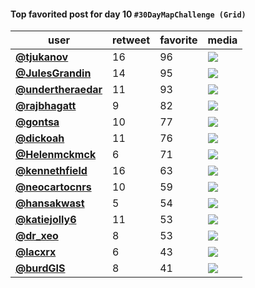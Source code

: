 #### Top favorited post for day 10 `#30DayMapChallenge (Grid)`
| user                                           |   retweet |   favorite | media                                                           |
|------------------------------------------------|-----------|------------|-----------------------------------------------------------------|
| **[@tjukanov](https://t.co/ZlsGkCKlHW)**       |        16 |         96 | ![](http://pbs.twimg.com/tweet_video_thumb/EmcULMoXEAA21Gi.jpg) |
| **[@JulesGrandin](https://t.co/XQ9wgm7bxS)**   |        14 |         95 | ![](http://pbs.twimg.com/media/ElvpDAzXgAAGud2.jpg)             |
| **[@undertheraedar](https://t.co/dBkzTRnKmz)** |        11 |         93 | ![](http://pbs.twimg.com/tweet_video_thumb/EmcjdCaW8AEGz2W.jpg) |
| **[@rajbhagatt](https://t.co/hWt9kEyaNs)**     |         9 |         82 | ![](http://pbs.twimg.com/media/Emd8rTHVgAEr5Iq.jpg)             |
| **[@gontsa](https://t.co/3JPqrglKD8)**         |        10 |         77 | ![](http://pbs.twimg.com/media/EmfXU30XYAYMI97.jpg)             |
| **[@dickoah](https://t.co/JBhjgOZadL)**        |        11 |         76 | ![](http://pbs.twimg.com/media/EmdNfbuW4AAX_eK.jpg)             |
| **[@Helenmckmck](https://t.co/Frrsvyk7ML)**    |         6 |         71 | ![](http://pbs.twimg.com/media/Eme7NvTW8AEZ3Rj.jpg)             |
| **[@kennethfield](https://t.co/TjNKcBYvn0)**   |        16 |         63 | ![](http://pbs.twimg.com/media/EmbrQLYU8AACuXJ.jpg)             |
| **[@neocartocnrs](https://t.co/5G3WcvRqeH)**   |        10 |         59 | ![](http://pbs.twimg.com/media/EmckKPJW8AI_gYz.jpg)             |
| **[@hansakwast](https://t.co/lF5iFWa22o)**     |         5 |         54 | ![](http://pbs.twimg.com/media/EmcgaBMW8AAJIB3.jpg)             |
| **[@katiejolly6](https://t.co/xq7LdTbDLv)**    |        11 |         53 | ![](http://pbs.twimg.com/media/Eme40WDVoAECsPN.jpg)             |
| **[@dr_xeo](https://t.co/ljmd9fLwhL)**         |         8 |         53 | ![](http://pbs.twimg.com/media/Eme1-yjWMAMHcCw.png)             |
| **[@lacxrx](https://t.co/jNTRK0BT3i)**         |         6 |         43 | ![](http://pbs.twimg.com/media/EmcXmQFWMAEXSZF.jpg)             |
| **[@burdGIS](https://t.co/ZJFJRpICXn)**        |         8 |         41 | ![](http://pbs.twimg.com/media/Emc5DZXXYAY1qk2.jpg)             |
 
